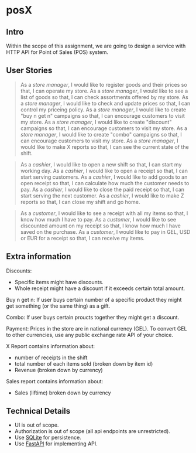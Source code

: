 # posX

## Intro

Within the scope of this assignment, we are going to design a service with HTTP API for Point of Sales (POS) system.

## User Stories

> As a *store manager*, I would like to register goods and their prices so that, I can operate my store.
> As a *store manager*, I would like to see a list of goods so that, I can check assortments offered by my store.
> As a *store manager*, I would like to check and update prices so that, I can control my priceing policy.
> As a *store manager*, I would like to create "buy n get n" campaigns so that, I can encourage customers to visit my store.
> As a *store manager*, I would like to create "discount" campaigns so that, I can encourage customers to visit my store.
> As a *store manager*, I would like to create "combo" campaigns so that, I can encourage customers to visit my store.
> As a *store manager*, I would like to make X reports so that, I can see the current state of the shift.

> As a *cashier*, I would like to open a new shift so that, I can start my working day.
> As a *cashier*, I would like to open a receipt so that, I can start serving customers.
> As a *cashier*, I would like to add goods to an open receipt so that, I can calculate how much the customer needs to pay.
> As a *cashier*, I would like to close the paid receipt so that, I can start serving the next customer.
> As a *cashier*, I would like to make Z reports so that, I can close my shift and go home.

> As a *customer*, I would like to see a receipt with all my items so that, I know how much I have to pay.
> As a *customer*, I would like to see discounted amount on my receipt so that, I know how much I have saved on the purchase.
> As a *customer*, I would like to pay in GEL, USD or EUR for a receipt so that, I can receive my items.

## Extra information

Discounts:
  - Specific items might have discounts.
  - Whole receipt might have a discount if it exceeds certain total amount.

Buy n get n:
  If user buys certain number of a specific product they might get something (or the same thing) as a gift.

Combo:
  If user buys certain proucts together they might get a discount.

Payment:
  Prices in the store are in national currency (GEL).
  To convert GEL to other currencies, use any public exchange rate API of your choice.

X Report contains information about:
  - number of receipts in the shift
  - total number of each items sold (broken down by item id)
  - Revenue (broken down by currency)

Sales report contains information about:
  - Sales (liftime) broken down by currency

## Technical Details

- UI is out of scope.
- Authorization is out of scope (all api endpoints are unrestricted).
- Use [SQLite](https://docs.python.org/3/library/sqlite3.html) for persistence.
- Use [FastAPI](https://fastapi.tiangolo.com/) for implementing API.